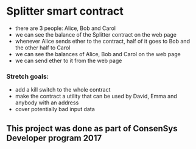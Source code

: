 # Splitter smart contract 
* there are 3 people: Alice, Bob and Carol
* we can see the balance of the Splitter contract on the web page
* whenever Alice sends ether to the contract, half of it goes to Bob and the other half to Carol
* we can see the balances of Alice, Bob and Carol on the web page
* we can send ether to it from the web page


### Stretch goals:

* add a kill switch to the whole contract
* make the contract a utility that can be used by David, Emma and anybody with an address
* cover potentially bad input data

## This project was done as part of ConsenSys Developer program 2017
